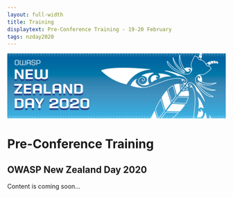 ```yaml
---
layout: full-width
title: Training
displaytext: Pre-Conference Training - 19-20 February
tags: nzday2020
---
```


![Conference Web Banner](../assets/images/Web_Banner-OWASP_NZ_Day_2020.jpg)

# Pre-Conference Training

## OWASP New Zealand Day 2020

Content is coming soon...